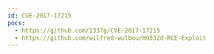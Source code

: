 ```yaml
---
id: CVE-2017-17215
pocs:
  - https://github.com/1337g/CVE-2017-17215
  - https://github.com/wilfred-wulbou/HG532d-RCE-Exploit
---
```

